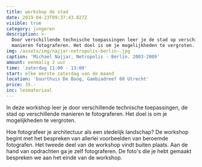 ```yaml
---
title: workshop de stad
date: 2019-04-23T09:37:43.827Z
visible: true
category: jongeren
description: >-
  Door verschillende technische toepassingen leer je de stad op verschillende
  manieren fotograferen. Het doel is om je mogelijkheden te vergroten.
img: /assets/img/najjar-netropolis-berlin-.jpg
caption: 'Michael Najjar, Netropolis - Berlin. 2003-2009'
amount: eenmalig 2 uur
time: 'zaterdag 11:00 - 13:00'
start: elke eerste zaterdag van de maand
location: 'buurthuis De Boog, Gambiadreef 60 Utrecht'
price: 35.-
inc: lesmateriaal
---
```


In deze workshop leer je door verschillende technische toepassingen, de stad op verschillende manieren te fotograferen. Het doel is om je mogelijkheden te vergroten.

Hoe fotografeer je architectuur als een stedelijk landschap? 
De workshop begint met het bespreken van allerlei voorbeelden van beroemde fotografen. Het tweede deel van de workshop vindt buiten plaats. Aan de hand van opdrachten ga je zelf fotograferen. De foto's die je hebt gemaakt bespreken we aan het einde van de workshop.
